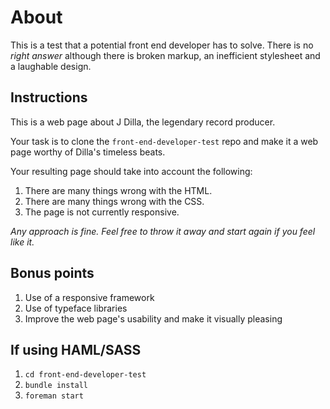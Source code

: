 About
=====

This is a test that a potential front end developer has to solve. There is no _right answer_ although there is broken markup, an inefficient stylesheet and a laughable design.

## Instructions

This is a web page about J Dilla, the legendary record producer.

Your task is to clone the `front-end-developer-test` repo and make it a web page worthy of Dilla's timeless beats.

Your resulting page should take into account the following:

1. There are many things wrong with the HTML.
2. There are many things wrong with the CSS.
3. The page is not currently responsive.

_Any approach is fine. Feel free to throw it away and start again if you feel like it._

## Bonus points

1. Use of a responsive framework
2. Use of typeface libraries
3. Improve the web page's usability and make it visually pleasing


## If using HAML/SASS

1. `cd front-end-developer-test`
2. `bundle install`
3. `foreman start`
